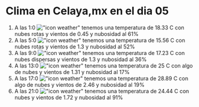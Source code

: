 # Clima en Celaya,mx en el dia 05

1. A las 1:0 !["icon weather"](http://openweathermap.org/img/w/04n.png) tenemos una temperatura de 18.33 C con nubes rotas y  vientos de 0.45 y nubosidad al 61%
1. A las 5:0 !["icon weather"](http://openweathermap.org/img/w/04n.png) tenemos una temperatura de 15.56 C con nubes rotas y  vientos de 1.3 y nubosidad al 52%
1. A las 9:0 !["icon weather"](http://openweathermap.org/img/w/03d.png) tenemos una temperatura de 17.23 C con nubes dispersas y  vientos de 1.3 y nubosidad al 36%
1. A las 13:0 !["icon weather"](http://openweathermap.org/img/w/02d.png) tenemos una temperatura de 25 C con algo de nubes y  vientos de 1.31 y nubosidad al 17%
1. A las 17:0 !["icon weather"](http://openweathermap.org/img/w/02d.png) tenemos una temperatura de 28.89 C con algo de nubes y  vientos de 2.46 y nubosidad al 19%
1. A las 21:0 !["icon weather"](http://openweathermap.org/img/w/04n.png) tenemos una temperatura de 24.44 C con nubes y  vientos de 1.72 y nubosidad al 91%
